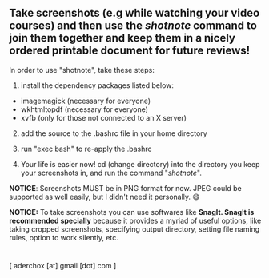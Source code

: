 ## Take screenshots (e.g while watching your video courses) and then use the ___shotnote___ command to join them together and keep them in a nicely ordered printable document for future reviews!


In order to use "shotnote", take these steps:

1. install the dependency packages listed below:
* imagemagick (necessary for everyone)
* wkhtmltopdf (necessary for everyone)
* xvfb (only for those not connected to an X server)

2. add the source to the .bashrc file in your home directory

3. run "exec bash" to re-apply the .bashrc

4. Your life is easier now! cd (change directory) into the directory you keep your screenshots in, and run the command "_shotnote_".

__NOTICE__: Screenshots MUST be in PNG format for now. JPEG could be supported as well easily, but I didn't need it personally. :smile:

__NOTICE:__ To take screenshots you can use softwares like __SnagIt. SnagIt is recommended specially__ because it provides a myriad of useful options, like taking cropped screenshots, specifying output directory, setting file naming rules, option to work silently, etc.
#
  [ aderchox [at] gmail [dot] com ]
